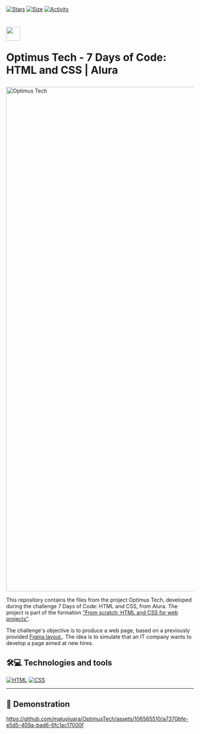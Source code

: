 [![Stars](https://img.shields.io/github/stars/maluojuara/OptimusTech?color=ffff00&label=Stars&logo=Stars&style=?style=flat)](https://github.com/maluojuara/OptimusTech)
[![Size](https://img.shields.io/github/repo-size/maluojuara/OptimusTech?color=blue&label=Size&logo=Size&style=?style=flat)]([https://github.com/maluojuara/OptimusTech](https://github.com/maluojuara/OptimusTech))
[![Activity](https://img.shields.io/github/last-commit/maluojuara/OptimusTech?color=red&label=Last%20Commit&style=flat)](https://github.com/maluojuara/OptimusTech)

<h1>
    <a href="https://7daysofcode.io/matricula/html-css">
      <img align="center" width="37px" src="https://yt3.googleusercontent.com/W7GokEE6ydjZFa_Tpz6yvSsDlVPTe7d4yTsJqKXy1Gbhu1BGXCfKJ_I-_TzOq37m8R9S97kQ=s900-c-k-c0x00ffffff-no-rj"></a>
 
 <span> Optimus Tech - 7 Days of Code: HTML and CSS | Alura </span>
</h1>

 <img width="1354" alt="Optimus Tech" src="https://github.com/maluojuara/OptimusTech/assets/106565510/fd6bcd29-979f-4eef-9a09-32b454080462">

This repository contains the files from the project Optimus Tech, developed during the challenge 7 Days of Code: HTML and CSS, from Alura. The project is part of the formation ["From scratch: HTML and CSS for web projects"](https://cursos.alura.com.br/formacao-html-css). 

The challenge's objective is to produce a web page, based on a previously provided [Figma layout.](https://www.figma.com/file/mm3MLozvUDGhDRTxSLlGL5/7daysOfCode-HTML-CSS?type=design&node-id=0-1&mode=design&t=kJdFrQRI1Wk5es5Q-0). The idea is to simulate that an IT company wants to develop a page aimed at new hires.


## 🛠️💻  Technologies and tools

[![HTML](https://img.shields.io/badge/HTML5-E34F26?style=for-the-badge&logo=html5&logoColor=white)](https://www.w3schools.com/html/html_intro.asp)
[![CSS](https://img.shields.io/badge/CSS3-1572B6?style=for-the-badge&logo=css3&logoColor=white)](https://www.w3schools.com/css/default.asp)


***


## 📲  Demonstration


https://github.com/maluojuara/OptimusTech/assets/106565510/a7370bfe-e5d5-409a-bad6-6fc1ac17000f

